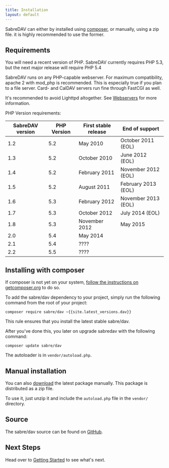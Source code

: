 ```yaml
---
title: Installation
layout: default
---
```


SabreDAV can either by installed using [composer][1], or manually, using a zip file.
it is highly recommended to use the former.

Requirements
------------

You will need a recent version of PHP. SabreDAV currently requires PHP 5.3, but
the next major release will require PHP 5.4

SabreDAV runs on any PHP-capable webserver. For maximum compatibility,
apache 2 with mod_php is recommended. This is especially true if you plan to
a file server. Card- and CalDAV servers run fine through FastCGI as well.

It's recommended to avoid Lighttpd altogether. See [Webservers](/dav/webservers)
for more information.

PHP Version requirements:

| SabreDAV version | PHP Version | First stable release | End of support      |
| ---------------- | ----------- | -------------------- | ------------------- |
| 1.2              | 5.2         | May 2010             | October 2011 (EOL)  |
| 1.3              | 5.2         | October 2010         | June 2012 (EOL)     |
| 1.4              | 5.2         | February 2011        | November 2012 (EOL) |
| 1.5              | 5.2         | August 2011          | February 2013 (EOL) |
| 1.6              | 5.3         | February 2012        | November 2013 (EOL) |
| 1.7              | 5.3         | October 2012         | July 2014 (EOL)     |
| 1.8              | 5.3         | November 2012        | May 2015            |
| 2.0              | 5.4         | May 2014             |                     |
| 2.1              | 5.4         | ????                 |                     |
| 2.2              | 5.5         | ????                 |                     |

Installing with composer
------------------------

If composer is not yet on your system, [follow the instructions on getcomposer.org][2]
to do so.

To add the sabre/dav dependency to your project, simply run the following
command from the root of your project:

    composer require sabre/dav ~{{site.latest_versions.dav}}


This rule ensures that you install the latest stable sabre/dav.

After you've done this, you later on upgrade sabredav with the following
command:


    composer update sabre/dav

The autoloader is in `vendor/autoload.php`.


Manual installation
-------------------

You can also [download][3] the latest package manually. This package is
distributed as a zip file.

To use it, just unzip it and include the `autoload.php` file in the `vendor/`
directory.

Source
------

The sabre/dav source can be found on [GitHub][4].

Next Steps
----------

Head over to [Getting Started](/dav/gettingstarted) to see what's next.

[1]: http://getcomposer.org/
[2]: https://getcomposer.org/doc/00-intro.md#installation-nix
[3]: https://github.com/fruux/sabre-dav/releases
[4]: https://github.com/fruux/sabre-dav
